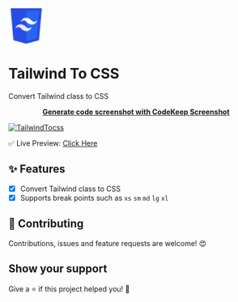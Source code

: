 <img src="public/logo.svg" width="70">

# Tailwind To CSS

Convert Tailwind class to CSS

<p align="center">
 <b>  <a href="https://codekeep.io/screenshot">Generate code screenshot with CodeKeep Screenshot</a>   </b>
</p>

[![TailwindTocss](https://raw.githubusercontent.com/Devzstudio/tailwind_to_css/main/preview.png "TailwindTocss")]()

✅ Live Preview: <a href="https://tailwind-to-css.vercel.app/" target="_BLANK">Click Here</a>

## ✨ Features

- [x] Convert Tailwind class to CSS
- [x] Supports break points such as `xs` `sm` `md` `lg` `xl`

## 🤝 Contributing

Contributions, issues and feature requests are welcome! 😍

## Show your support

Give a ⭐️ if this project helped you! 🥰
